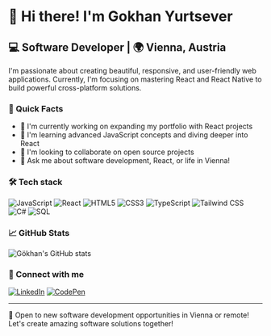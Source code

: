 # 👋 Hi there! I'm Gokhan Yurtsever

## 💻 Software Developer | 🌍 Vienna, Austria

I'm passionate about creating beautiful, responsive, and user-friendly web applications. Currently, I'm focusing on mastering React and React Native to build powerful cross-platform solutions.

### 🚀 Quick Facts

- 🔭 I'm currently working on expanding my portfolio with React projects
- 🌱 I'm learning advanced JavaScript concepts and diving deeper into React
- 👯 I'm looking to collaborate on open source projects
- 💬 Ask me about software development, React, or life in Vienna!

### 🛠 Tech stack

![JavaScript](https://img.shields.io/badge/-JavaScript-F7DF1E?style=flat-square&logo=javascript&logoColor=black)
![React](https://img.shields.io/badge/-React-61DAFB?style=flat-square&logo=react&logoColor=black)
![HTML5](https://img.shields.io/badge/-HTML5-E34F26?style=flat-square&logo=html5&logoColor=white)
![CSS3](https://img.shields.io/badge/-CSS3-1572B6?style=flat-square&logo=css3)
![TypeScript](https://img.shields.io/badge/-TypeScript-3178C6?style=flat-square&logo=typescript&logoColor=white)
![Tailwind CSS](https://img.shields.io/badge/-Tailwind_CSS-38B2AC?style=flat-square&logo=tailwind-css&logoColor=white)
![C#](https://img.shields.io/badge/-C%23-239120?style=flat-square&logo=c-sharp&logoColor=white)
![SQL](https://img.shields.io/badge/-SQL-4479A1?style=flat-square&logo=mysql&logoColor=white)

### 📈 GitHub Stats

![Gökhan's GitHub stats](https://github-readme-stats.vercel.app/api?username=gokhanyurtsever&show_icons=true&theme=radical)

### 🤝 Connect with me

[![LinkedIn](https://img.shields.io/badge/-LinkedIn-0A66C2?style=flat-square&logo=linkedin&logoColor=white)](https://linkedin.com/in/gokhanyurtsever)
[![CodePen](https://img.shields.io/badge/-CodePen-000000?style=flat-square&logo=codepen&logoColor=white)](https://codepen.io/gokhanyurtsever)

---

💼 Open to new software development opportunities in Vienna or remote! Let's create amazing software solutions together!
